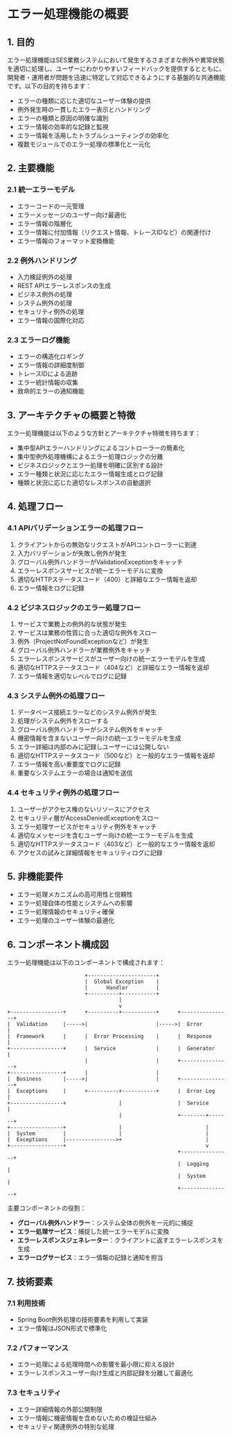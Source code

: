 # エラー処理機能の概要

## 1. 目的

エラー処理機能はSES業務システムにおいて発生するさまざまな例外や異常状態を適切に処理し、ユーザーにわかりやすいフィードバックを提供するとともに、開発者・運用者が問題を迅速に特定して対応できるようにする基盤的な共通機能です。以下の目的を持ちます：

- エラーの種類に応じた適切なユーザー体験の提供
- 例外発生時の一貫したエラー表示とハンドリング
- エラーの種類と原因の明確な識別
- エラー情報の効率的な記録と監視
- エラー情報を活用したトラブルシューティングの効率化
- 複数モジュールでのエラー処理の標準化と一元化

## 2. 主要機能

### 2.1 統一エラーモデル

- エラーコードの一元管理
- エラーメッセージのユーザー向け最適化
- エラー情報の階層化
- エラー情報に付加情報（リクエスト情報、トレースIDなど）の関連付け
- エラー情報のフォーマット変換機能

### 2.2 例外ハンドリング

- 入力検証例外の処理
- REST APIエラーレスポンスの生成
- ビジネス例外の処理
- システム例外の処理
- セキュリティ例外の処理
- エラー情報の国際化対応

### 2.3 エラーログ機能

- エラーの構造化ロギング
- エラー情報の詳細度制御
- トレースIDによる追跡
- エラー統計情報の収集
- 致命的エラーの通知機能

## 3. アーキテクチャの概要と特徴

エラー処理機能は以下のような方針とアーキテクチャ特徴を持ちます：

- 集中型APIエラーハンドリングによるコントローラーの簡素化
- 集中型例外処理機構によるエラー処理ロジックの分離
- ビジネスロジックとエラー処理を明確に区別する設計
- エラー種類と状況に応じたエラー情報生成とログ記録
- 種類と状況に応じた適切なレスポンスの自動選択

## 4. 処理フロー

### 4.1 APIバリデーションエラーの処理フロー

1. クライアントからの無効なリクエストがAPIコントローラーに到達
2. 入力バリデーションが失敗し例外が発生
3. グローバル例外ハンドラーがValidationExceptionをキャッチ
4. エラーレスポンスサービスが統一エラーモデルに変換
5. 適切なHTTPステータスコード（400）と詳細なエラー情報を返却
6. エラー情報をログに記録

### 4.2 ビジネスロジックのエラー処理フロー

1. サービスで業務上の例外的な状態が発生
2. サービスは業務の性質に合った適切な例外をスロー
3. 例外（ProjectNotFoundExceptionなど）が発生
4. グローバル例外ハンドラーが業務例外をキャッチ
5. エラーレスポンスサービスがユーザー向けの統一エラーモデルを生成
6. 適切なHTTPステータスコード（404など）と詳細なエラー情報を返却
7. エラー情報を適切なレベルでログに記録

### 4.3 システム例外の処理フロー

1. データベース接続エラーなどのシステム例外が発生
2. 処理がシステム例外をスローする
3. グローバル例外ハンドラーがシステム例外をキャッチ
4. 機密情報を含まないユーザー向けの統一エラーモデルを生成
5. エラー詳細は内部のみに記録しユーザーには公開しない
6. 適切なHTTPステータスコード（500など）と一般的なエラー情報を返却
7. エラー情報を高い重要度でログに記録
8. 重要なシステムエラーの場合は通知を送信

### 4.4 セキュリティ例外の処理フロー

1. ユーザーがアクセス権のないリソースにアクセス
2. セキュリティ層がAccessDeniedExceptionをスロー
3. エラー処理サービスがセキュリティ例外をキャッチ
4. 適切なメッセージを含むユーザー向けの統一エラーモデルを生成
5. 適切なHTTPステータスコード（403など）と一般的なエラー情報を返却
6. アクセスの試みと詳細情報をセキュリティログに記録

## 5. 非機能要件

- エラー処理メカニズムの高可用性と信頼性
- エラー処理自体の性能とシステムへの影響
- エラー処理情報のセキュリティ確保
- エラー処理のユーザー体験の最適化

## 6. コンポーネント構成図

エラー処理機能は以下のコンポーネントで構成されます：

```
                         +----------------------+
                         |  Global Exception    |
                         |      Handler         |
                         +----------+-----------+
                                    |
                                    v
+-----------------+      +----------+-----------+      +----------------+
|  Validation     |----->|                      |----->|  Error         |
|  Framework      |      |  Error Processing    |      |  Response      |
+-----------------+      |  Service             |      |  Generator     |
                         |                      |      +----------------+
+-----------------+      |                      |
|  Business       |----->|                      |      +----------------+
|  Exceptions     |      +----------+-----------+      |  Error Log     |
+-----------------+                 |                  |  Service       |
                                    |                  +--------+-------+
+-----------------+                 |                           |
|  System         |                 |                           |
|  Exceptions     |---------------->+                           |
+-----------------+                                             v
                                                       +----------------+
                                                       |  Logging       |
                                                       |  System        |
                                                       +----------------+
```

主要コンポーネントの役割：

- **グローバル例外ハンドラー**：システム全体の例外を一元的に捕捉
- **エラー処理サービス**：捕捉した統一エラーモデルに変換
- **エラーレスポンスジェネレーター**：クライアントに返すエラーレスポンスを生成
- **エラーログサービス**：エラー情報の記録と通知を担当

## 7. 技術要素

### 7.1 利用技術

- Spring Boot例外処理の技術要素を利用して実装
- エラー情報はJSON形式で標準化

### 7.2 パフォーマンス

- エラー処理による処理時間への影響を最小限に抑える設計
- エラーレスポンスユーザー向け生成と内部記録を分離して最適化

### 7.3 セキュリティ

- エラー詳細情報の外部公開制限
- エラー情報に機密情報を含めないための検証仕組み
- セキュリティ関連例外の特別な処理